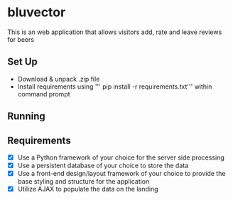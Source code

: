 # bluvector

This is an web application that allows visitors add, rate and leave reviews for beers
## Set Up
- Download & unpack .zip file
- Install requirements using '''​ pip install -r requirements.txt''' within command prompt
## Running

## Requirements
- [x] Use a Python framework of your choice for the server side processing
- [x] Use a persistent database of your choice to store the data
- [x] Use a front-end design/layout framework of your choice to provide the base styling and
structure for the application
- [x] Utilize AJAX to populate the data on the landing
